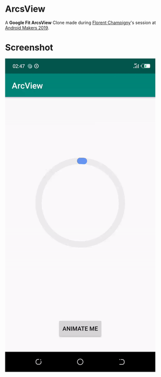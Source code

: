 # ArcsView

A **Google Fit ArcsView** Clone made during [Florent Champigny](https://github.com/florent37)'s session at [Android Makers 2019](https://www.youtube.com/watch?v=yrymmnHmPfs).

# Screenshot

![implementation](screenshot.gif)
